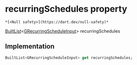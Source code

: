 


# recurringSchedules property




    *[<Null safety>](https://dart.dev/null-safety)*




[BuiltList](https://pub.dev/documentation/built_collection/5.1.1/built_collection/BuiltList-class.html)&lt;[GRecurringScheduleInput](../../third_party_yonomi_graphql_schema_schema.docs.schema.gql/GRecurringScheduleInput-class.md)> recurringSchedules
  







## Implementation

```dart
BuiltList<GRecurringScheduleInput> get recurringSchedules;
```








